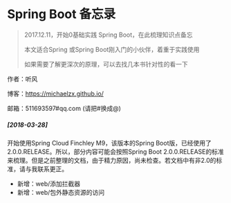 # Spring Boot 备忘录

> 2017.12.11，开始0基础实践 Spring Boot，在此梳理知识点备忘
>
> 本文适合Spring 或Spring Boot刚入门的小伙伴，着重于实践使用
> 
> 如果需要了解更深次的原理，可以去找几本书针对性的看一下

作者：听风

博客：https://michaelzx.github.io/

邮箱：511693597#qq.com (请把#换成@)



##### [2018-03-28]

开始使用Spring Cloud Finchley M9，该版本的Spring Boot版，已经使用了2.0.0.RELEASE。所以，部分内容可能会按照Spring Boot 2.0.0.RELEASE的标准来梳理。但是之前整理的文档，由于精力原因，尚未检查。若文档中有非2.0的标准，请与我联系更正。

- 新增：web/添加拦截器
- 新增：web/包外静态资源的访问

